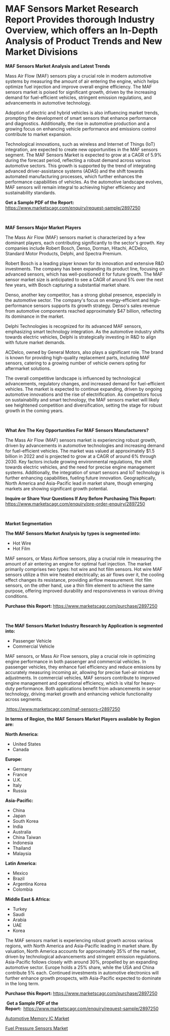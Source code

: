 <p><h1>MAF Sensors Market Research Report Provides thorough Industry Overview, which offers an In-Depth Analysis of Product Trends and New Market Divisions</h1></p><p><strong>MAF Sensors Market Analysis and Latest Trends</strong></p>
<p><p>Mass Air Flow (MAF) sensors play a crucial role in modern automotive systems by measuring the amount of air entering the engine, which helps optimize fuel injection and improve overall engine efficiency. The MAF sensors market is poised for significant growth, driven by the increasing demand for fuel-efficient vehicles, stringent emission regulations, and advancements in automotive technology.</p><p>Adoption of electric and hybrid vehicles is also influencing market trends, prompting the development of smart sensors that enhance performance and diagnostics. Additionally, the rise in automotive production and a growing focus on enhancing vehicle performance and emissions control contribute to market expansion. </p><p>Technological innovations, such as wireless and Internet of Things (IoT) integration, are expected to create new opportunities in the MAF sensors segment. The MAF Sensors Market is expected to grow at a CAGR of 5.9% during the forecast period, reflecting a robust demand across various automotive sectors. This growth is supported by the trend of integrating advanced driver-assistance systems (ADAS) and the shift towards automated manufacturing processes, which further enhances the performance capabilities of vehicles. As the automotive landscape evolves, MAF sensors will remain integral to achieving higher efficiency and sustainability standards.</p></p>
<p><strong>Get a Sample PDF of the Report:&nbsp;</strong> <a href="https://www.marketscagr.com/enquiry/request-sample/2897250?utm_campaign=2041&utm_medium=2&utm_source=Github&utm_content=ia&utm_term=15032025&utm_id=maf-sensors">https://www.marketscagr.com/enquiry/request-sample/2897250</a></p>
<p>&nbsp;</p>
<p><strong>MAF Sensors Major Market Players</strong></p>
<p><p>The Mass Air Flow (MAF) sensors market is characterized by a few dominant players, each contributing significantly to the sector's growth. Key companies include Robert Bosch, Denso, Dorman, Hitachi, ACDelco, Standard Motor Products, Delphi, and Spectra Premium.</p><p>Robert Bosch is a leading player known for its innovation and extensive R&D investments. The company has been expanding its product line, focusing on advanced sensors, which has well-positioned it for future growth. The MAF sensor market size is anticipated to see a CAGR of around 5% over the next few years, with Bosch capturing a substantial market share.</p><p>Denso, another key competitor, has a strong global presence, especially in the automotive sector. The company's focus on energy-efficient and high-performance sensors supports its growth strategy. Denso's sales revenue from automotive components reached approximately $47 billion, reflecting its dominance in the market.</p><p>Delphi Technologies is recognized for its advanced MAF sensors, emphasizing smart technology integration. As the automotive industry shifts towards electric vehicles, Delphi is strategically investing in R&D to align with future market demands.</p><p>ACDelco, owned by General Motors, also plays a significant role. The brand is known for providing high-quality replacement parts, including MAF sensors, catering to a growing number of vehicle owners opting for aftermarket solutions.</p><p>The overall competitive landscape is influenced by technological advancements, regulatory changes, and increased demand for fuel-efficient vehicles. The market is expected to continue expanding, driven by ongoing automotive innovations and the rise of electrification. As competitors focus on sustainability and smart technology, the MAF sensors market will likely see heightened competition and diversification, setting the stage for robust growth in the coming years.</p></p>
<p>&nbsp;</p>
<p><strong>What Are The Key Opportunities For MAF Sensors Manufacturers?</strong></p>
<p><p>The Mass Air Flow (MAF) sensors market is experiencing robust growth, driven by advancements in automotive technologies and increasing demand for fuel-efficient vehicles. The market was valued at approximately $1.5 billion in 2022 and is projected to grow at a CAGR of around 6% through 2030. Key factors include growing environmental regulations, the shift towards electric vehicles, and the need for precise engine management systems. Additionally, the integration of smart sensors and IoT technology is further enhancing capabilities, fueling future innovation. Geographically, North America and Asia-Pacific lead in market share, though emerging markets are showing significant growth potential.</p></p>
<p><strong>Inquire or Share Your Questions If Any Before Purchasing This Report:</strong> <a href="https://www.marketscagr.com/enquiry/pre-order-enquiry/2897250?utm_campaign=2041&utm_medium=2&utm_source=Github&utm_content=ia&utm_term=15032025&utm_id=maf-sensors">https://www.marketscagr.com/enquiry/pre-order-enquiry/2897250</a></p>
<p>&nbsp;</p>
<p><strong>Market Segmentation</strong></p>
<p><strong>The MAF Sensors Market Analysis by types is segmented into:</strong></p>
<p><ul><li>Hot Wire</li><li>Hot Film</li></ul></p>
<p><p>MAF sensors, or Mass Airflow sensors, play a crucial role in measuring the amount of air entering an engine for optimal fuel injection. The market primarily comprises two types: hot wire and hot film sensors. Hot wire MAF sensors utilize a thin wire heated electrically; as air flows over it, the cooling effect changes its resistance, providing airflow measurement. Hot film sensors, on the other hand, use a thin film element to achieve the same purpose, offering improved durability and responsiveness in various driving conditions.</p></p>
<p><strong>Purchase this Report:&nbsp;</strong><a href="https://www.marketscagr.com/purchase/2897250?utm_campaign=2041&utm_medium=2&utm_source=Github&utm_content=ia&utm_term=15032025&utm_id=maf-sensors">https://www.marketscagr.com/purchase/2897250</a></p>
<p>&nbsp;</p>
<p><strong>The MAF Sensors Market Industry Research by Application is segmented into:</strong></p>
<p><ul><li>Passenger Vehicle</li><li>Commercial Vehicle</li></ul></p>
<p><p>MAF sensors, or Mass Air Flow sensors, play a crucial role in optimizing engine performance in both passenger and commercial vehicles. In passenger vehicles, they enhance fuel efficiency and reduce emissions by accurately measuring incoming air, allowing for precise fuel-air mixture adjustments. In commercial vehicles, MAF sensors contribute to improved engine management and operational efficiency, which is vital for heavy-duty performance. Both applications benefit from advancements in sensor technology, driving market growth and enhancing vehicle functionality across segments.</p></p>
<p><a href="https://www.marketscagr.com/maf-sensors-r2897250?utm_campaign=2041&utm_medium=2&utm_source=Github&utm_content=ia&utm_term=15032025&utm_id=maf-sensors">&nbsp;https://www.marketscagr.com/maf-sensors-r2897250</a></p>
<p><strong>In terms of Region, the MAF Sensors Market Players available by Region are:</strong></p>
<p>
    <p> <strong> North America: </strong>
        <ul>
            <li>United States</li>
            <li>Canada</li>
        </ul>
        </p> 
    <p> <strong> Europe: </strong>
        <ul>
            <li>Germany</li>
            <li>France</li>
            <li>U.K.</li>
            <li>Italy</li>
            <li>Russia</li>
        </ul>
        </p> 
    <p> <strong> Asia-Pacific: </strong>
        <ul>
            <li>China</li>
            <li>Japan</li>
            <li>South Korea</li>
            <li>India</li>
            <li>Australia</li>
            <li>China Taiwan</li>
            <li>Indonesia</li>
            <li>Thailand</li>
            <li>Malaysia</li>
        </ul>
        </p> 
    <p> <strong> Latin America: </strong>
        <ul>
            <li>Mexico</li>
            <li>Brazil</li>
            <li>Argentina Korea</li>
            <li>Colombia</li>
        </ul>
        </p> 
    <p> <strong> Middle East & Africa: </strong>
        <ul>
            <li>Turkey</li>
            <li>Saudi</li>
            <li>Arabia</li>
            <li>UAE</li>
            <li>Korea</li>
        </ul>
    </p>
    </p>
<p><p>The MAF sensors market is experiencing robust growth across various regions, with North America and Asia-Pacific leading in market share. By valuation, North America accounts for approximately 35% of the market, driven by technological advancements and stringent emission regulations. Asia-Pacific follows closely with around 30%, propelled by an expanding automotive sector. Europe holds a 25% share, while the USA and China contribute 5% each. Continued investments in automotive electronics will further enhance growth prospects, with Asia-Pacific expected to dominate in the long term.</p></p>
<p><strong>Purchase this Report: </strong><a href="https://www.marketscagr.com/purchase/2897250?utm_campaign=2041&utm_medium=2&utm_source=Github&utm_content=ia&utm_term=15032025&utm_id=maf-sensors">https://www.marketscagr.com/purchase/2897250</a></p>
<p>&nbsp;<strong>Get a Sample PDF of the Report:&nbsp;&nbsp;</strong><a href="https://www.marketscagr.com/enquiry/request-sample/2897250?utm_campaign=2041&utm_medium=2&utm_source=Github&utm_content=ia&utm_term=15032025&utm_id=maf-sensors">https://www.marketscagr.com/enquiry/request-sample/2897250</a></p>
<p><strong></strong></p>
<p><p><a href="https://github.com/ashepherd82/Market-Research-Report-List-7/blob/main/automotive-memory-ic-market.md?utm_campaign=2041&utm_medium=2&utm_source=Github&utm_content=ia&utm_term=15032025&utm_id=maf-sensors">Automotive Memory IC Market</a></p><p><a href="https://github.com/zeraikulkawb/Market-Research-Report-List-1/blob/main/fuel-pressure-sensors-market.md?utm_campaign=2041&utm_medium=2&utm_source=Github&utm_content=ia&utm_term=15032025&utm_id=maf-sensors">Fuel Pressure Sensors Market</a></p></p>